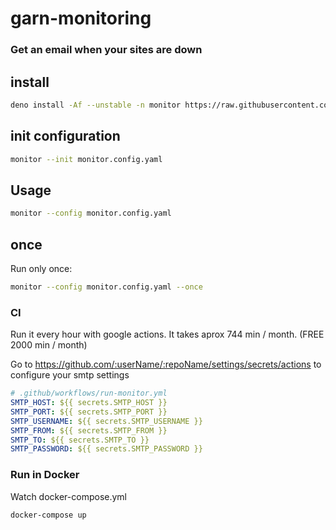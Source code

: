 # garn-monitoring

### Get an email when your sites are down

## install

```sh
deno install -Af --unstable -n monitor https://raw.githubusercontent.com/jupegarnica/garn-monitoring/master/app.ts

```

## init configuration

```sh
monitor --init monitor.config.yaml
```

## Usage

```sh
monitor --config monitor.config.yaml
```

## once

Run only once:

```sh
monitor --config monitor.config.yaml --once
```

### CI

Run it every hour with google actions. It takes aprox 744 min / month. (FREE 2000 min / month)

Go to https://github.com/:userName/:repoName/settings/secrets/actions to configure your smtp settings

```yml
# .github/workflows/run-monitor.yml
SMTP_HOST: ${{ secrets.SMTP_HOST }}
SMTP_PORT: ${{ secrets.SMTP_PORT }}
SMTP_USERNAME: ${{ secrets.SMTP_USERNAME }}
SMTP_FROM: ${{ secrets.SMTP_FROM }}
SMTP_TO: ${{ secrets.SMTP_TO }}
SMTP_PASSWORD: ${{ secrets.SMTP_PASSWORD }}
```

### Run in Docker

Watch docker-compose.yml

```sh
docker-compose up
```
